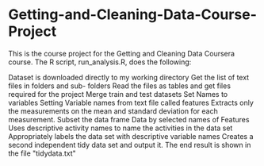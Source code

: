 # Getting-and-Cleaning-Data-Course-Project
This is the course project for the Getting and Cleaning Data Coursera course. The R script, run_analysis.R, does the following:

Dataset is downloaded directly to my working directory
Get the list of text files in folders and sub- folders
Read the files as tables and get files required for the project
Merge train and test datasets
Set Names to variables
Setting Variable names from text file called features
Extracts only the measurements on the mean and standard deviation for each measurement.
Subset the data frame Data by selected names of Features
Uses descriptive activity names to name the activities in the data set
Appropriately labels the data set with descriptive variable names
Creates a second independent tidy data set and output it.
The end result is shown in the file "tidydata.txt"

